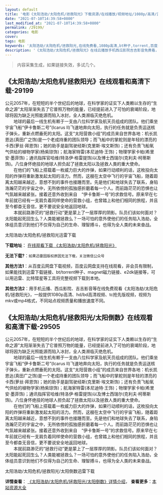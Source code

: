 ```yaml
---
layout: default
title: '电影《太阳浩劫/太阳危机/拯救阳光》下载资源/在线播放/视频地址/1080p/高清/蓝光'
date: "2021-07-10T14:39:58+0800"
last_modified_at: "2021-07-10T14:39:58+0800"
permalink: /29199/
categories: 电影
cover:
tags: 电影
keywords: '太阳浩劫/太阳危机/拯救阳光,在线免费看,1080p高清,bt种子,torrent,百度云盘,magnet,磁力链,迅雷下载资源'
description: '《太阳浩劫/太阳危机/拯救阳光》在线云播放手机西瓜影院吉吉影音免费看，1080p高清bd/hd未删减完整版和tc抢先枪版，mkv/mp4格式，附带bt/torrent种子、magnet/磁力链、百度云盘、网盘资源迅雷下载链接'
---
```


>内容采集生成，如果链接失效，多试几个。


## 《太阳浩劫/太阳危机/拯救阳光》在线观看和高清下载-29199

公元2057年，在短短的半个世纪后的地球，在科学家的证实下人类赖以生存的“生命之源”太阳渐渐失去了它普照万物的能量，已经提前进入了可怕的衰竭阶段，地球将因为缺乏光照能源而陷入冰封，全人类濒临灭绝危机。<br />　　地球的最后一线生机有赖于一支由八位科学家及航天员组成的团队。他们乘坐宇宙飞船&ldquo;伊卡鲁斯二号”(Icarus II)飞速地奔向太阳，执行的任务就是负责运送核子弹头，重新点燃垂死的太阳。这支&ldquo;太阳营救小组”的成员来自世界各地：机长凯恩达(真田广之饰)是一个老成持重的团队领导；而飞船中的掌舵则是年轻的漂亮的卡西(萝丝·拜恩饰)；她的助手是副驾驶经斯(克里斯&middot;埃文斯饰)；还有负责飞船氧气供给的植物学家(杨紫琼饰)；航海家特雷(本尼迪特·王饰)；物理学家卡帕(希里安&middot;墨菲饰)；通讯指挥官哈维(特洛伊&middot;格雷提饰)以及博士西瑞尔(克利夫&middot;柯蒂斯饰)。八位身怀绝技的地球人担负起了拯救太阳以及拯救人类的重大使命。<br />　　在他们的飞船上搭载着一枚威力巨大的炸弹，如果行动顺利的话，这枚投向太阳的炸弹将重新激发起太阳的活力。然而，这艘在太空中飞行的宇宙飞船，随着距离太阳越来越近，意想不到的事件也接踵而至。先是他们和地球失去了联系，身陷浩瀚茫茫的宇宙之中，无所依傍的孤独感折磨着每一个人。而前路茫茫的恐惧也让气氛越来越紧张。接着还意外收到来自　“伊卡鲁斯一号&rdquo;的求救信号。原来早在七年前就已经有一支肩负着同样使命的营救小组，也曾踏上和他们相同的旅程，并且至今都杳无音信，更不要说安全地返回地球。<br />　　本就前路渺茫的&ldquo;拯救行动”更是蒙上了一层厚厚的阴影。队员们该如何面对？太阳能起死回生么？人类能被拯救么？一场可怕的意外使他们的任务陷入浩劫，全体组员意识到他们不仅得为自己的生命、理智搏斗，也得为全人类的未来奋战。


太阳浩劫/太阳危机/拯救阳光迅雷下载

**下载地址**： [在线观看下载 《太阳浩劫/太阳危机/拯救阳光》](https://www.993dy.com//vod-detail-id-19384.html) 


**无法下载?**：`如果迅雷因版权原因无法下载，关注微信公众号 `

**其他方法1**：从百度云网盘下载视频，百度云网盘支持在线观看，非会员有限制，如果能找到迅雷下载链接、bt/torrent种子、magnet磁力链接、e2dk链接等，可以用迅雷、比特彗星等工具将完整视频下载到本地。

**其他方法2**：用手机云播、西瓜影院、吉吉影音等在线免费观看《太阳浩劫/太阳危机/拯救阳光》，一般提供1080p高清、hd/bd高清视频、tc抢先版视频，视频为mkv或mp4格式，不同站点视频质量和播放速度不同。


## 《太阳浩劫/太阳危机/拯救阳光/太阳倒数》在线观看和高清下载-29505

公元2057年，在短短的半个世纪后的地球，在科学家的证实下人类赖以生存的“生命之源”太阳渐渐失去了它普照万物的能量，已经提前进入了可怕的衰竭阶段，地球将因为缺乏光照能源而陷入冰封，全人类濒临灭绝危机。<br />　　地球的最后一线生机有赖于一支由八位科学家及航天员组成的团队。他们乘坐宇宙飞船&ldquo;伊卡鲁斯二号”(Icarus II)飞速地奔向太阳，执行的任务就是负责运送核子弹头，重新点燃垂死的太阳。这支&ldquo;太阳营救小组”的成员来自世界各地：机长凯恩达(真田广之饰)是一个老成持重的团队领导；而飞船中的掌舵则是年轻的漂亮的卡西(萝丝·拜恩饰)；她的助手是副驾驶经斯(克里斯&middot;埃文斯饰)；还有负责飞船氧气供给的植物学家(杨紫琼饰)；航海家特雷(本尼迪特·王饰)；物理学家卡帕(希里安&middot;墨菲饰)；通讯指挥官哈维(特洛伊&middot;格雷提饰)以及博士西瑞尔(克利夫&middot;柯蒂斯饰)。八位身怀绝技的地球人担负起了拯救太阳以及拯救人类的重大使命。<br />　　在他们的飞船上搭载着一枚威力巨大的炸弹，如果行动顺利的话，这枚投向太阳的炸弹将重新激发起太阳的活力。然而，这艘在太空中飞行的宇宙飞船，随着距离太阳越来越近，意想不到的事件也接踵而至。先是他们和地球失去了联系，身陷浩瀚茫茫的宇宙之中，无所依傍的孤独感折磨着每一个人。而前路茫茫的恐惧也让气氛越来越紧张。接着还意外收到来自　“伊卡鲁斯一号&rdquo;的求救信号。原来早在七年前就已经有一支肩负着同样使命的营救小组，也曾踏上和他们相同的旅程，并且至今都杳无音信，更不要说安全地返回地球。<br />　　本就前路渺茫的&ldquo;拯救行动”更是蒙上了一层厚厚的阴影。队员们该如何面对？太阳能起死回生么？人类能被拯救么？一场可怕的意外使他们的任务陷入浩劫，全体组员意识到他们不仅得为自己的生命、理智搏斗，也得为全人类的未来奋战。


太阳浩劫/太阳危机/拯救阳光/太阳倒数迅雷下载

**详情查看**： [《太阳浩劫/太阳危机/拯救阳光/太阳倒数》详情介绍](/movie/29505/)， **查看更多**：[本站资源大全](/movie/t/all/)

